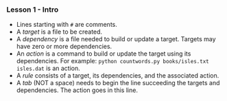 ### Lesson 1 - Intro  
+ Lines starting with `#` are comments.
+ A *target* is a file to be created.
+ A *dependency* is a file needed to build or update a target. Targets may have
zero or more dependencies.
+ An *action* is a command to build or update the target using its dependencies.
For example: `python countwords.py books/isles.txt isles.dat` is an action.
+ A *rule* consists of a target, its dependencies, and the associated action.
+ A *tab* (NOT a space) needs to begin the line succeeding the targets and
dependencies. The action goes in this line.
